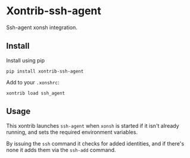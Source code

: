 # Xontrib-ssh-agent

Ssh-agent xonsh integration.

## Install

Install using pip

```
pip install xontrib-ssh-agent
```

Add to your `.xonshrc`:

```
xontrib load ssh_agent
```

## Usage

This xontrib launches `ssh-agent` when `xonsh` is started if it isn't already running, and sets the required environment variables.

By issuing the `ssh` command it checks for added identities, and if there's none it adds them via the `ssh-add` command.
